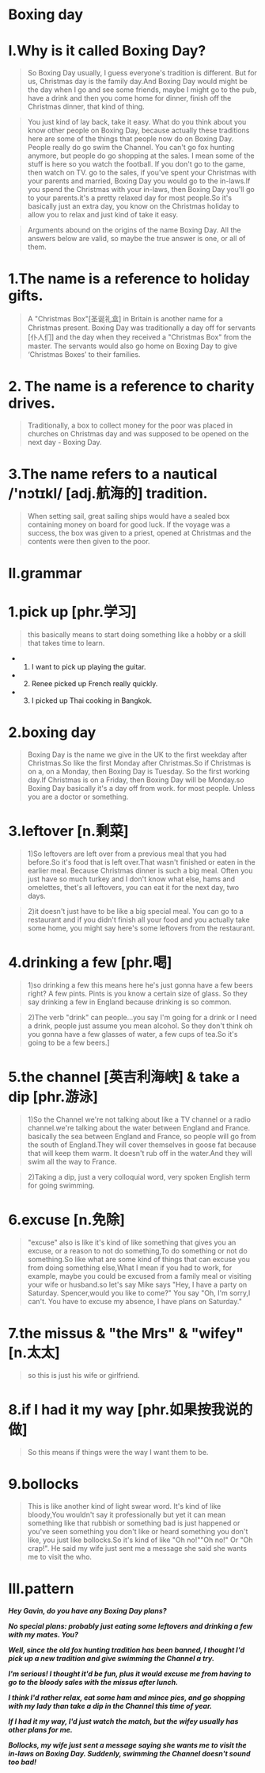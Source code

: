 # Boxing day
# I.Why is it called Boxing Day?
> So Boxing Day usually, I guess everyone's tradition is different. But for us, Christmas day is the family day.And Boxing Day would might be the day when I go and see some friends, maybe I might go to the pub, have a drink and then you come home for dinner, finish off the Christmas dinner, that kind of thing. 

> You just kind of lay back, take it easy. What do you think about you know other people on Boxing Day, because actually these traditions here are some of the things that people now do on Boxing Day. People really do go swim the Channel. You can't go fox hunting anymore, but people do go shopping at the sales. I mean some of the stuff is here so you watch the football. If you don't go to the game, then watch on TV. go to the sales, if you've spent your Christmas with your parents and married, Boxing Day you would go to the in-laws.If you spend the Christmas with your in-laws, then Boxing Day you'll go to your parents.it's a pretty relaxed day for most people.So it's basically just an extra day, you know on the Christmas holiday to allow you to relax and just kind of take it easy.

> Arguments abound on the origins of the name Boxing Day. All the answers below are valid, so maybe the true answer is one, or all of them.

# 1.The name is a reference to holiday gifts.
> A "Christmas Box"[圣诞礼盒] in Britain is another name for a Christmas present. Boxing Day was traditionally a day off for servants [仆人们] and the day when they received a "Christmas Box" from the master. The servants would also go home on Boxing Day to give ‘Christmas Boxes’ to their families.

# 2. The name is a reference to charity drives.
> Traditionally, a box to collect money for the poor was placed in churches on Christmas day and was supposed to be opened on the next day - Boxing Day.

# 3.The name refers to a nautical /'nɔtɪkl/ [adj.航海的] tradition.
> When setting sail, great sailing ships would have a sealed box containing money on board for good luck. If the voyage was a success, the box was given to a priest, opened at Christmas and the contents were then given to the poor.

# II.grammar
# 1.pick up [phr.学习]
> this basically means to start doing something like a hobby or a skill that takes time to learn.

- 1. I want to pick up playing the guitar.

- 2. Renee picked up French really quickly.

- 3. I picked up Thai cooking in Bangkok.

# 2.boxing day
> Boxing Day is the name we give in the UK to the first weekday after Christmas.So like the first Monday after Christmas.So if Christmas is on a, on a Monday, then Boxing Day is Tuesday. So the first working day.If Christmas is on a Friday, then Boxing Day will be Monday.so Boxing Day basically it's a day off from work. for most people. Unless you are a doctor or something.

# 3.leftover [n.剩菜]
> 1)So leftovers are left over from a previous meal that you had before.So it's food that is left over.That wasn't finished or eaten in the earlier meal. Because Christmas dinner is such a big meal. Often you just have so much turkey and I don't know what else, hams and omelettes, thet's all leftovers, you can eat it for the next day, two days.

> 2)it doesn't just have to be like a big special meal. You can go to a restaurant and if you didn't finish all your food and you actually take some home, you might say here's some leftovers from the restaurant.

# 4.drinking a few [phr.喝]
> 1)so drinking a few this means here he's just gonna have a few beers right? A few pints. Pints is you know a certain size of glass. So they say drinking a few in England because drinking is so common.

> 2)The verb "drink" can people...you say I'm going for a drink or I need a drink, people just assume you mean alcohol. So they don't think oh you gonna have a few glasses of water, a few cups of tea.So it's going to be a few beers.]

# 5.the channel [英吉利海峡] & take a dip [phr.游泳]
> 1)So the Channel we're not talking about like a TV channel or a radio channel.we're talking about the water between England and France. basically the sea between England and France, so people will go from the south of England.They will cover themselves in goose fat because that will keep them warm. It doesn't rub off in the water.And they will swim all the way to France.

> 2)Taking a dip, just a very colloquial word, very spoken English term for going swimming. 

# 6.excuse [n.免除]
> "excuse" also is like it's kind of like something that gives you an excuse, or a reason to not do something,To do something or not do something.So like what are some kind of things that can excuse you from doing something else,What I mean if you had to work, for example, maybe you could be excused from a family meal or visiting your wife or husband.so let's say Mike says "Hey, I have a party on Saturday. Spencer,would you like to come?" You say "Oh, I'm sorry,I can't. You have to excuse my absence, I have plans on Saturday."

# 7.the missus & "the Mrs" & "wifey" [n.太太]
> so this is just his wife or girlfriend.

# 8.if I had it my way [phr.如果按我说的做]
> So this means if things were the way I want them to be.

# 9.bollocks
> This is like another kind of light swear word. It's kind of like bloody,You wouldn't say it professionally but yet it can mean something like that rubbish or something bad is just happened or you've seen something you don't like or heard something you don't like, you just like bollocks.So it's kind of like "Oh no!""Oh no!" Or "Oh crap!". He said my wife just sent me a message she said she wants me to visit the who.

# III.pattern
***Hey Gavin, do you have any Boxing Day plans?***

***No special plans: probably just eating some leftovers and drinking a few with my mates. You?***

***Well, since the old fox hunting tradition has been banned, I thought I'd pick up a new tradition and give swimming the Channel a try.***

***I'm serious! I thought it'd be fun, plus it would excuse me from having to go to the bloody sales with the missus after lunch.***

***I think I'd rather relax, eat some ham and mince pies, and go shopping with my lady than take a dip in the Channel this time of year.***

***If I had it my way, I'd just watch the match, but the wifey usually has other plans for me.***

***Bollocks, my wife just sent a message saying she wants me to visit the in-laws on Boxing Day. Suddenly, swimming the Channel doesn't sound too bad!***

